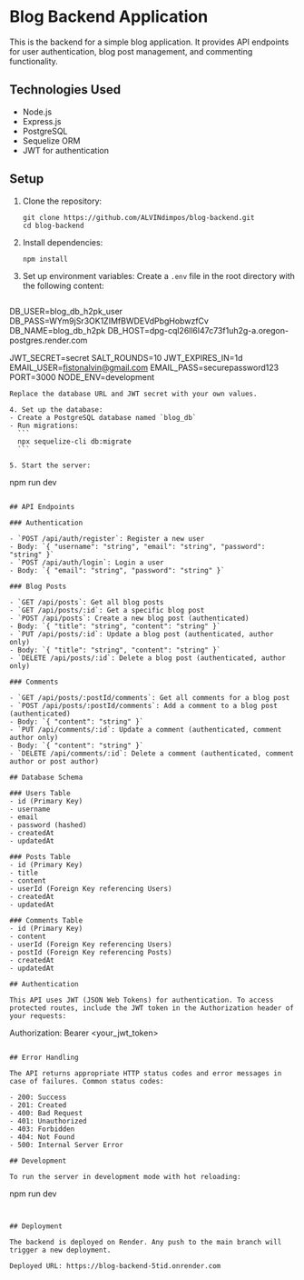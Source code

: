 # Blog Backend Application

This is the backend for a simple blog application. It provides API endpoints for user authentication, blog post management, and commenting functionality.

## Technologies Used

- Node.js
- Express.js
- PostgreSQL
- Sequelize ORM
- JWT for authentication

## Setup

1. Clone the repository:
   ```
   git clone https://github.com/ALVINdimpos/blog-backend.git
   cd blog-backend
   ```

2. Install dependencies:
   ```
   npm install
   ```

3. Set up environment variables:
   Create a `.env` file in the root directory with the following content:
   ```
DB_USER=blog_db_h2pk_user
DB_PASS=WYm9jSr3OK1ZIMfBWDEVdPbgHobwzfCv
DB_NAME=blog_db_h2pk
DB_HOST=dpg-cql26ll6l47c73f1uh2g-a.oregon-postgres.render.com

JWT_SECRET=secret
SALT_ROUNDS=10
JWT_EXPIRES_IN=1d
EMAIL_USER=fistonalvin@gmail.com
EMAIL_PASS=securepassword123
PORT=3000
NODE_ENV=development
   ```
   Replace the database URL and JWT secret with your own values.

4. Set up the database:
   - Create a PostgreSQL database named `blog_db`
   - Run migrations:
     ```
     npx sequelize-cli db:migrate
     ```

5. Start the server:
   ```
   npm run dev
   ```

## API Endpoints

### Authentication

- `POST /api/auth/register`: Register a new user
  - Body: `{ "username": "string", "email": "string", "password": "string" }`
- `POST /api/auth/login`: Login a user
  - Body: `{ "email": "string", "password": "string" }`

### Blog Posts

- `GET /api/posts`: Get all blog posts
- `GET /api/posts/:id`: Get a specific blog post
- `POST /api/posts`: Create a new blog post (authenticated)
  - Body: `{ "title": "string", "content": "string" }`
- `PUT /api/posts/:id`: Update a blog post (authenticated, author only)
  - Body: `{ "title": "string", "content": "string" }`
- `DELETE /api/posts/:id`: Delete a blog post (authenticated, author only)

### Comments

- `GET /api/posts/:postId/comments`: Get all comments for a blog post
- `POST /api/posts/:postId/comments`: Add a comment to a blog post (authenticated)
  - Body: `{ "content": "string" }`
- `PUT /api/comments/:id`: Update a comment (authenticated, comment author only)
  - Body: `{ "content": "string" }`
- `DELETE /api/comments/:id`: Delete a comment (authenticated, comment author or post author)

## Database Schema

### Users Table
- id (Primary Key)
- username
- email
- password (hashed)
- createdAt
- updatedAt

### Posts Table
- id (Primary Key)
- title
- content
- userId (Foreign Key referencing Users)
- createdAt
- updatedAt

### Comments Table
- id (Primary Key)
- content
- userId (Foreign Key referencing Users)
- postId (Foreign Key referencing Posts)
- createdAt
- updatedAt

## Authentication

This API uses JWT (JSON Web Tokens) for authentication. To access protected routes, include the JWT token in the Authorization header of your requests:

```
Authorization: Bearer <your_jwt_token>
```

## Error Handling

The API returns appropriate HTTP status codes and error messages in case of failures. Common status codes:

- 200: Success
- 201: Created
- 400: Bad Request
- 401: Unauthorized
- 403: Forbidden
- 404: Not Found
- 500: Internal Server Error

## Development

To run the server in development mode with hot reloading:

```
npm run dev
```


## Deployment

The backend is deployed on Render. Any push to the main branch will trigger a new deployment.

Deployed URL: https://blog-backend-5tid.onrender.com
